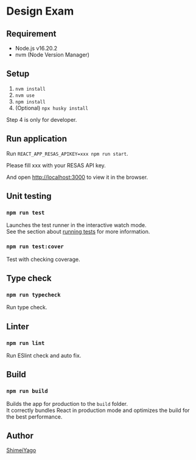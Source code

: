# Design Exam

## Requirement

- Node.js v16.20.2
- nvm (Node Version Manager)

## Setup
1. `nvm install`
2. `nvm use`
3. `npm install`
4. (Optional) `npx husky install` 

Step 4 is only for developer. 

## Run application

Run `REACT_APP_RESAS_APIKEY=xxx npm run start`.

Please fill xxx with your RESAS API key.

And open [http://localhost:3000](http://localhost:3000) to view it in the browser.

## Unit testing

### `npm run test`

Launches the test runner in the interactive watch mode.<br />
See the section about [running tests](https://facebook.github.io/create-react-app/docs/running-tests) for more information.

### `npm run test:cover`

Test with checking coverage.

## Type check

### `npm run typecheck`

Run type check.

## Linter

### `npm run lint`

Run ESlint check and auto fix.

## Build

### `npm run build`

Builds the app for production to the `build` folder.<br />
It correctly bundles React in production mode and optimizes the build for the best performance.

## Author
[ShimeiYago](https://github.com/ShimeiYago)
